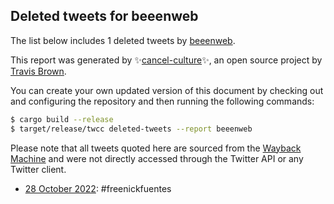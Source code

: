 ## Deleted tweets for beeenweb

The list below includes 1 deleted tweets by
[beeenweb](https://twitter.com/beeenweb).



This report was generated by ✨[cancel-culture](https://github.com/travisbrown/cancel-culture)✨,
an open source project by [Travis Brown](https://twitter.com/travisbrown).

You can create your own updated version of this document by checking out and configuring the
repository and then running the following commands:

```bash
$ cargo build --release
$ target/release/twcc deleted-tweets --report beeenweb
```

Please note that all tweets quoted here are sourced from the
[Wayback Machine](https://web.archive.org) and were not directly accessed through the Twitter API or
any Twitter client.

* [28 October 2022](https://web.archive.org/web/20221028040334/https://twitter.com/beeenweb/status/1585844699805392896): #freenickfuentes <!--1585844699805392896-->
